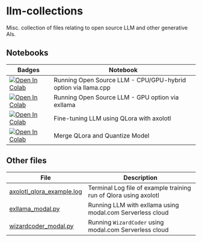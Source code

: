# llm-collections
Misc. collection of files relating to open source LLM and other generative AIs.

## Notebooks

Badges | Notebook
----|----
<a target="_blank" href="https://colab.research.google.com/github/hkitsmallpotato/llm-collections/blob/main/LLM_llamacpp_tutorial.ipynb"><img src="https://colab.research.google.com/assets/colab-badge.svg" alt="Open In Colab"/></a> | Running Open Source LLM - CPU/GPU-hybrid option via llama.cpp
<a target="_blank" href="https://colab.research.google.com/github/hkitsmallpotato/llm-collections/blob/main/LLM_exllama_tutorial.ipynb"><img src="https://colab.research.google.com/assets/colab-badge.svg" alt="Open In Colab"/></a> | Running Open Source LLM - GPU option via exllama
<a target="_blank" href="https://colab.research.google.com/github/hkitsmallpotato/llm-collections/blob/main/LLM_Finetune_qlora_axolotl.ipynb"><img src="https://colab.research.google.com/assets/colab-badge.svg" alt="Open In Colab"/></a> | Fine-tuning LLM using QLora with axolotl
<a target="_blank" href="https://colab.research.google.com/github/hkitsmallpotato/llm-collections/blob/main/LLM_Merge_QLora_and_Quantize_Model.ipynb"><img src="https://colab.research.google.com/assets/colab-badge.svg" alt="Open In Colab"/></a> | Merge QLora and Quantize Model

## Other files

File | Description
----|----
[axolotl_qlora_example.log](axolotl_qlora_example.log) | Terminal Log file of example training run of Qlora using axolotl
[exllama_modal.py](exllama_modal.py) | Running LLM with exllama using modal.com Serverless cloud
[wizardcoder_modal.py](wizardcoder_modal.py) | Running `WizardCoder` using modal.com Serverless cloud

